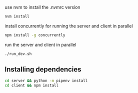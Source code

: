 use nvm to install the .nvmrc version

```sh
nvm install
```

install concurrently for running the server and client in parallel

```sh
npm install -g concurrently
```

run the server and client in parallel

```sh
./run_dev.sh
```

## Installing dependencies

```sh
cd server && python -m pipenv install
cd client && npm install
```